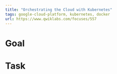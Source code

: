 ```yaml
---
title: "Orchestrating the Cloud with Kubernetes"
tags: google-cloud-platform, kubernetes, docker
url: https://www.qwiklabs.com/focuses/557
---
```


# Goal


# Task
